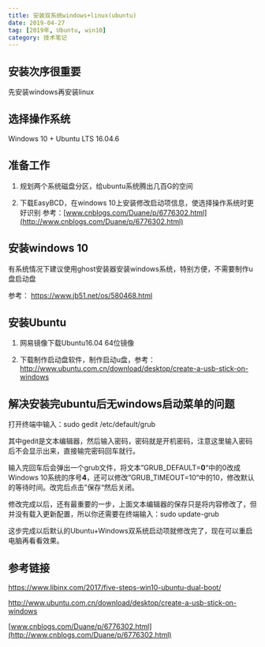 ```yaml
---
title: 安装双系统windows+linux(ubuntu)
date: 2019-04-27
tag: [2019年, Ubuntu, win10]
category: 技术笔记
---
```





## 安装次序很重要

先安装windows再安装linux

## 选择操作系统

Windows 10 + Ubuntu LTS 16.04.6

## 准备工作

1. 规划两个系统磁盘分区，给ubuntu系统腾出几百G的空间

2. 下载EasyBCD，在windows 10上安装修改启动项信息，使选择操作系统时更好识别 参考：[www.cnblogs.com/Duane/p/6776302.html](http://www.cnblogs.com/Duane/p/6776302.html)

## 安装windows 10

有系统情况下建议使用ghost安装器安装windows系统，特别方便，不需要制作u盘启动盘

参考： <https://www.jb51.net/os/580468.html>

##  安装Ubuntu

1. 网易镜像下载Ubuntu16.04 64位镜像

2. 下载制作启动盘软件，制作启动u盘，参考：<http://www.ubuntu.com.cn/download/desktop/create-a-usb-stick-on-windows>

## 解决安装完ubuntu后无windows启动菜单的问题

打开终端中输入：sudo gedit /etc/default/grub

其中gedit是文本编辑器，然后输入密码，密码就是开机密码，注意这里输入密码后不会显示出来，直接输完密码回车就行。

输入完回车后会弹出一个grub文件，将文本”GRUB_DEFAULT=**0**“中的0改成Windows 10系统的序号**4**，还可以修改”GRUB_TIMEOUT=10“中的10，修改默认的等待时间。改完后点击”保存“然后关闭。

修改完成以后，还有最重要的一步，上面文本编辑器的保存只是将内容修改了，但并没有载入更新配置，所以你还需要在终端输入：sudo update-grub

这步完成以后默认的Ubuntu+Windows双系统启动项就修改完了，现在可以重启电脑再看看效果。

##  参考链接

<https://www.libinx.com/2017/five-steps-win10-ubuntu-dual-boot/>

<http://www.ubuntu.com.cn/download/desktop/create-a-usb-stick-on-windows>

[www.cnblogs.com/Duane/p/6776302.html](http://www.cnblogs.com/Duane/p/6776302.html)




